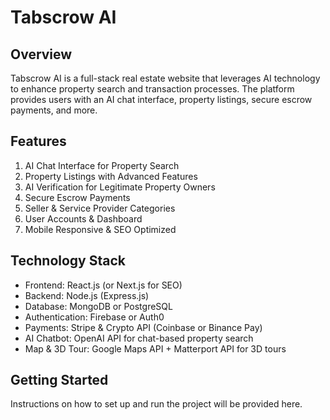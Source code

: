 # Tabscrow AI

## Overview
Tabscrow AI is a full-stack real estate website that leverages AI technology to enhance property search and transaction processes. The platform provides users with an AI chat interface, property listings, secure escrow payments, and more.

## Features
1. AI Chat Interface for Property Search
2. Property Listings with Advanced Features
3. AI Verification for Legitimate Property Owners
4. Secure Escrow Payments
5. Seller & Service Provider Categories
6. User Accounts & Dashboard
7. Mobile Responsive & SEO Optimized

## Technology Stack
- Frontend: React.js (or Next.js for SEO)
- Backend: Node.js (Express.js)
- Database: MongoDB or PostgreSQL
- Authentication: Firebase or Auth0
- Payments: Stripe & Crypto API (Coinbase or Binance Pay)
- AI Chatbot: OpenAI API for chat-based property search
- Map & 3D Tour: Google Maps API + Matterport API for 3D tours

## Getting Started
Instructions on how to set up and run the project will be provided here.
